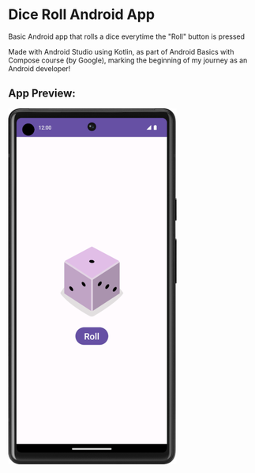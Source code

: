 # Dice Roll Android App

Basic Android app that rolls a dice everytime the "Roll" button is pressed

Made with Android Studio using Kotlin, as part of Android Basics with Compose course (by Google), marking the beginning of my journey as an Android developer!

## App Preview:
![Alt text](dice_roll_preview.png)
